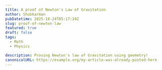 ```yaml
---
title: A proof of Newton's Law of Gravitation
author: Shubkarman
pubDatetime: 2025-10-24T05:17:19Z
slug: proof-of-newton-law
featured: true
draft: false
tags:
  - Math
  - Physics

description: Proving Newton's law of Gravitation using geometry!
canonicalURL: https://example.org/my-article-was-already-posted-here
---
```

